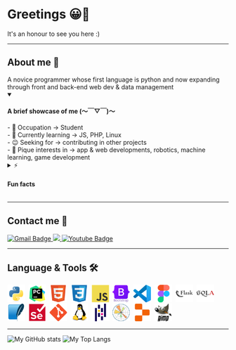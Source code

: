 <div id='header'>
  <h1>Greetings 😀👋</h1>
</div>
It's an honour to see you here :)
<hr></hr>
<div id='sub-header'>
  <h2>About me 🤔</h2>
</div>
A novice programmer whose first language is python and now expanding through front and back-end web dev & data management
<details open>
  <summary><h4>A brief showcase of me (～￣▽￣)～</h4></summary>
    - 🔭 Occupation -> Student<br>
    - 🌱 Currently learning -> JS, PHP, Linux<br>
    - 😉 Seeking for -> contributing in other projects<br>
    - 🤩 Pique interests in -> app & web developments, robotics, machine learning, game development
</details>
<details>
  <summary>⚡<h4>Fun facts</h4></summary>
    - 👓 Favorite Colours -> 🔵⚪⚫🟣<br>
    - ☕ Cups of tea -> anime, UI/UX designing, books, documentaries, gaming, lego & many more :P<br>
    - ✋ Primary hand -> left ;]
    - 🎭 MBTI -> INFJ :>  
</details>
<hr></hr>
<div id='contact-header'>
  <h2>Contact me 📧</h2>
</div>
<div id="badges">
  <a href="mailto:snca0606@gmail.com">
    <img src="https://img.shields.io/badge/Gmail-cyan?logo=gmail&logoColor=black&style=for-the-badge" alt="Gmail Badge"/>
  </a>
  <a href="https://discordapp.com/users/776412084451016725/">
    <img src="https://img.shields.io/badge/Discord-magenta?logo=discord&logoColor=white&style=for-the-badge"/>
  </a>
  <a href="https://www.youtube.com/channel/UCK62cnGwJfwn20IafLfchgw">
    <img src="https://img.shields.io/badge/YouTube-grey?logo=youtube&logoColor=white&style=for-the-badge" alt="Youtube Badge"/>
  </a>
</div>
<hr></hr>
<h2>Language & Tools 🛠</h2>
<div>
  <img src="https://github.com/devicons/devicon/blob/master/icons/python/python-original.svg" title="Python" alt="Python" width="40" height="40"/>&nbsp;
  <img src="https://github.com/devicons/devicon/blob/master/icons/pycharm/pycharm-original.svg" title="PyCharm" alt="PyCharm" width="40" height="40"/>&nbsp;
  <img src="https://github.com/devicons/devicon/blob/master/icons/html5/html5-original.svg" title="HTML5" alt="HTML5" width="40" height="40"/>&nbsp;
  <img src="https://github.com/devicons/devicon/blob/master/icons/css3/css3-original.svg" title="CSS3" alt="CSS3" width="40" height="40"/>&nbsp;
  <img src="https://github.com/devicons/devicon/blob/master/icons/javascript/javascript-original.svg" title="JavaScript" alt="JavaScript" width="40" height="40"/>&nbsp;
  <img src="https://github.com/devicons/devicon/blob/master/icons/bootstrap/bootstrap-original-wordmark.svg" title="Bootstrap" alt="Bootstrap" width="40" height="40"/>&nbsp;
  <img src="https://github.com/devicons/devicon/blob/master/icons/vscode/vscode-original.svg" title="Visual Studio Code" alt="Visual Studio Code" width="40" height="40"/>&nbsp;
  <img src="https://github.com/devicons/devicon/blob/master/icons/figma/figma-original.svg" title="Figma" alt="Figma" width="40" height="40"/>&nbsp;
  <img src="https://github.com/devicons/devicon/blob/master/icons/flask/flask-original-wordmark.svg" title="Flask" alt="Flask" width="40" height="40"/>&nbsp;
  <img src="https://github.com/devicons/devicon/blob/master/icons/sqlalchemy/sqlalchemy-original.svg" title="SQLAlchemy" alt="SQLAlchemy" width="40" height="40"/>&nbsp;
  <img src="https://github.com/devicons/devicon/blob/master/icons/sqlite/sqlite-original.svg" title="SQLite" alt="SQLite" width="40" height="40"/>&nbsp;
  <img src="https://github.com/devicons/devicon/blob/master/icons/selenium/selenium-original.svg" title="Selenuim" alt="Selenium" width="40" height="40"/>&nbsp;
  <img src="https://github.com/devicons/devicon/blob/master/icons/git/git-original.svg" title="Git" alt="Git" width="40" height="40"/>&nbsp;
  <img src="https://github.com/devicons/devicon/blob/master/icons/linux/linux-original.svg" title="Linux" alt="Linux" width="40" height="40"/>&nbsp;
  <img src="https://github.com/devicons/devicon/blob/master/icons/pandas/pandas-original.svg" title="Pandas" alt="Pandas" width="40" height="40"/>&nbsp;
  <img src="https://github.com/devicons/devicon/blob/master/icons/matplotlib/matplotlib-original.svg" title="MatplotLib" alt="MatplotLib" width="40" height="40"/>&nbsp;
  <img src="https://github.com/devicons/devicon/blob/master/icons/replit/replit-original.svg" title="Replit" alt="Replit" width="40" height="40"/>&nbsp;
  <img src="https://github.com/devicons/devicon/blob/master/icons/gimp/gimp-original-wordmark.svg" title="Gimp" alt="Gimp" width="40" height="40"/>&nbsp;
</div>
<hr></hr>

![My GitHub stats](https://github-readme-stats.vercel.app/api?username=ninja-noodle&show_icons=true&theme=transparent)
![My Top Langs](https://github-readme-stats.vercel.app/api/top-langs/?username=ninja-noodle&hide_progress=true&show_icons=true&theme=transparent)
